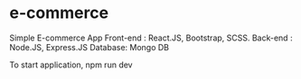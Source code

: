 # e-commerce
Simple E-commerce App
Front-end : React.JS, Bootstrap, SCSS.
Back-end : Node.JS, Express.JS
Database: Mongo DB

To start application,
npm run dev


